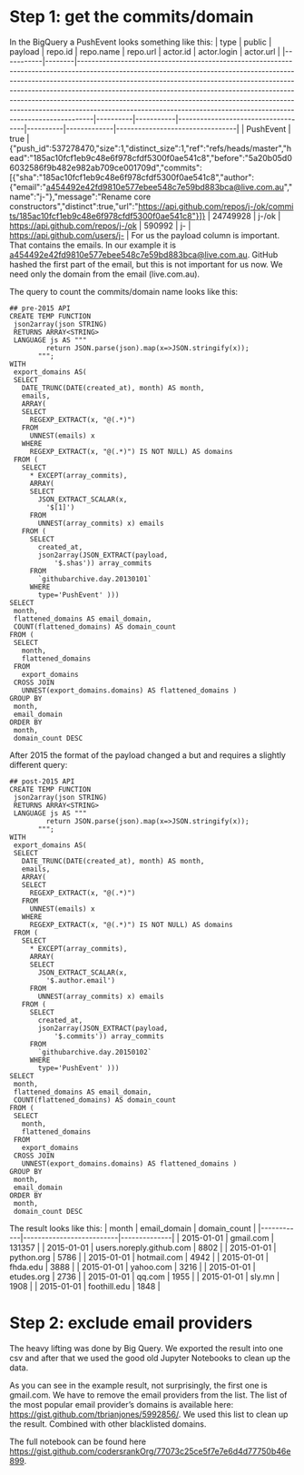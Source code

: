 # Step 1: get the commits/domain
In the BigQuery a PushEvent looks something like this:
| type      | public | payload                                                                                                                                                                                                                                                                                                                                                                                                                                                                                | repo.id  | repo.name | repo.url                           | actor.id | actor.login | actor.url                       |
|-----------|--------|----------------------------------------------------------------------------------------------------------------------------------------------------------------------------------------------------------------------------------------------------------------------------------------------------------------------------------------------------------------------------------------------------------------------------------------------------------------------------------------|----------|-----------|------------------------------------|----------|-------------|---------------------------------|
| PushEvent | true   | {"push_id":537278470,"size":1,"distinct_size":1,"ref":"refs/heads/master","head":"185ac10fcf1eb9c48e6f978cfdf5300f0ae541c8","before":"5a20b05d06032586f9b482e982ab709ce001709d","commits":[{"sha":"185ac10fcf1eb9c48e6f978cfdf5300f0ae541c8","author":{"email":"a454492e42fd9810e577ebee548c7e59bd883bca@live.com.au","name":"j-"},"message":"Rename core constructors","distinct":true,"url":"https://api.github.com/repos/j-/ok/commits/185ac10fcf1eb9c48e6f978cfdf5300f0ae541c8"}]} | 24749928 | j-/ok     | https://api.github.com/repos/j-/ok | 590992   | j-          | https://api.github.com/users/j- |
For us the payload column is important. That contains the emails. In our example it is a454492e42fd9810e577ebee548c7e59bd883bca@live.com.au. GitHub hashed the first part of the email, but this is not important for us now. We need only the domain from the email (live.com.au).

The query to count the commits/domain name looks like this:
```
## pre-2015 API
CREATE TEMP FUNCTION
 json2array(json STRING)
 RETURNS ARRAY<STRING>
 LANGUAGE js AS """
         return JSON.parse(json).map(x=>JSON.stringify(x));
       """;
WITH
 export_domains AS(
 SELECT
   DATE_TRUNC(DATE(created_at), month) AS month,
   emails,
   ARRAY(
   SELECT
     REGEXP_EXTRACT(x, "@(.*)")
   FROM
     UNNEST(emails) x
   WHERE
     REGEXP_EXTRACT(x, "@(.*)") IS NOT NULL) AS domains
 FROM (
   SELECT
     * EXCEPT(array_commits),
     ARRAY(
     SELECT
       JSON_EXTRACT_SCALAR(x,
         '$[1]')
     FROM
       UNNEST(array_commits) x) emails
   FROM (
     SELECT
       created_at,
       json2array(JSON_EXTRACT(payload,
           '$.shas')) array_commits
     FROM
       `githubarchive.day.20130101`
     WHERE
       type='PushEvent' )))
SELECT
 month,
 flattened_domains AS email_domain,
 COUNT(flattened_domains) AS domain_count
FROM (
 SELECT
   month,
   flattened_domains
 FROM
   export_domains
 CROSS JOIN
   UNNEST(export_domains.domains) AS flattened_domains )
GROUP BY
 month,
 email_domain
ORDER BY
 month,
 domain_count DESC
 ```

 After 2015 the format of the payload changed a but and requires a slightly different query:

```
## post-2015 API
CREATE TEMP FUNCTION
 json2array(json STRING)
 RETURNS ARRAY<STRING>
 LANGUAGE js AS """
         return JSON.parse(json).map(x=>JSON.stringify(x));
       """;
WITH
 export_domains AS(
 SELECT
   DATE_TRUNC(DATE(created_at), month) AS month,
   emails,
   ARRAY(
   SELECT
     REGEXP_EXTRACT(x, "@(.*)")
   FROM
     UNNEST(emails) x
   WHERE
     REGEXP_EXTRACT(x, "@(.*)") IS NOT NULL) AS domains
 FROM (
   SELECT
     * EXCEPT(array_commits),
     ARRAY(
     SELECT
       JSON_EXTRACT_SCALAR(x,
         '$.author.email')
     FROM
       UNNEST(array_commits) x) emails
   FROM (
     SELECT
       created_at,
       json2array(JSON_EXTRACT(payload,
           '$.commits')) array_commits
     FROM
       `githubarchive.day.20150102`
     WHERE
       type='PushEvent' )))
SELECT
 month,
 flattened_domains AS email_domain,
 COUNT(flattened_domains) AS domain_count
FROM (
 SELECT
   month,
   flattened_domains
 FROM
   export_domains
 CROSS JOIN
   UNNEST(export_domains.domains) AS flattened_domains )
GROUP BY
 month,
 email_domain
ORDER BY
 month,
 domain_count DESC
```
The result looks like this:
| month      | email_domain             | domain_count |
|------------|--------------------------|--------------|
| 2015-01-01 | gmail.com                |       131357 |
| 2015-01-01 | users.noreply.github.com |         8802 |
| 2015-01-01 | python.org               |         5786 |
| 2015-01-01 | hotmail.com              |         4942 |
| 2015-01-01 | fhda.edu                 |         3888 |
| 2015-01-01 | yahoo.com                |         3216 |
| 2015-01-01 | etudes.org               |         2736 |
| 2015-01-01 | qq.com                   |         1955 |
| 2015-01-01 | sly.mn                   |         1908 |
| 2015-01-01 | foothill.edu             |         1848 |
# Step 2: exclude email providers
The heavy lifting was done by Big Query. We exported the result into one csv and after that we used the good old Jupyter Notebooks to clean up the data.

As you can see in the example result, not surprisingly, the first one is gmail.com. We have to remove the email providers from the list. The list of the most popular email provider’s domains is available here: https://gist.github.com/tbrianjones/5992856/. We used this list to clean up the result.
Combined with other blacklisted domains.

The full notebook can be found here https://gist.github.com/codersrankOrg/77073c25ce5f7e7e6d4d77750b46e899.
